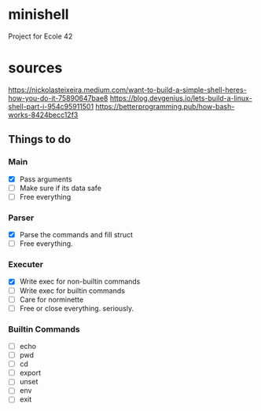 # minishell
Project for Ecole 42 

# sources
https://nickolasteixeira.medium.com/want-to-build-a-simple-shell-heres-how-you-do-it-75890647bae8
https://blog.devgenius.io/lets-build-a-linux-shell-part-i-954c95911501
https://betterprogramming.pub/how-bash-works-8424becc12f3

## Things to do
### Main
- [x] Pass arguments
- [ ] Make sure if its data safe
- [ ] Free everything
### Parser
- [x] Parse the commands and fill struct
- [ ] Free everything.
### Executer 
- [X] Write exec for non-builtin commands
- [ ] Write exec for builtin commands
- [ ] Care for norminette
- [ ] Free or close everything. seriously.
### Builtin Commands
- [ ] echo
- [ ] pwd
- [ ] cd
- [ ] export
- [ ] unset
- [ ] env
- [ ] exit

